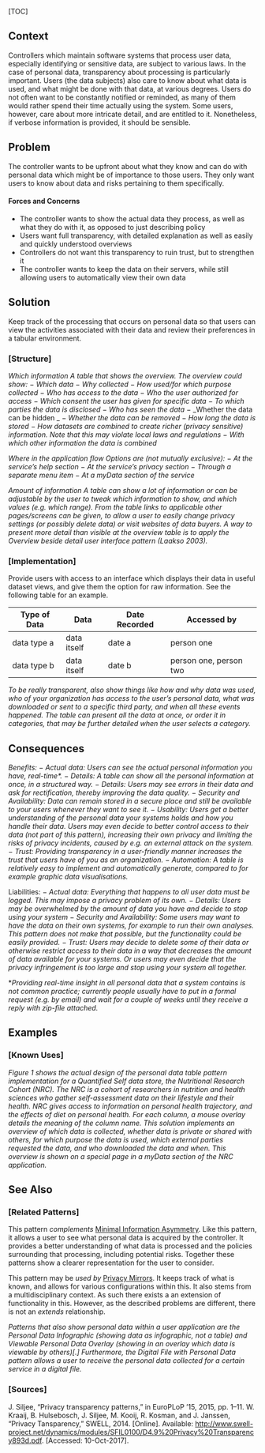 [TOC]

<!--### [Also Known As]-->
<!-- All other names the pattern is known by.-->


## Context
<!-- The situations in which the pattern may apply.-->

Controllers which maintain software systems that process user data, especially identifying or sensitive data, are subject to various laws. In the case of personal data, transparency about processing is particularly important. Users (the data subjects) also care to know about what data is used, and what might be done with that data, at various degrees. Users do not often want to be constantly notified or reminded, as many of them would rather spend their time actually using the system. Some users, however, care about more intricate detail, and are entitled to it. Nonetheless, if verbose information is provided, it should be sensible.

## Problem
<!-- The problem a pattern addresses, including a list of forces describing why a problem might be difficult to solve.-->

The controller wants to be upfront about what they know and can do with personal data which might be of importance to those users. They only want users to know about data and risks pertaining to them specifically.

#### Forces and Concerns
<!-- Implications in this problem which affect the appropriateness of a solution, and are affected by this pattern.-->
<!-- Forces should be highly visible for easy reference, where less obvious a dedicated section is recommended.-->

- The controller wants to show the actual data they process, as well as what they do with it, as opposed to just describing policy
- Users want full transparency, with detailed explanation as well as easily and quickly understood overviews
- Controllers do not want this transparency to ruin trust, but to strengthen it
- The controller wants to keep the data on their servers, while still allowing users to automatically view their own data

## Solution
<!-- A concise description of how the pattern addresses the problem.-->

Keep track of the processing that occurs on personal data so that users can view the activities associated with their data and review their preferences in a tabular environment.

### [Structure]
<!--A detailed specification of the structural aspects of the pattern. A class diagram if applicable.-->
_Which information_
_A table that shows the overview. The overview could show:_
− _Which data_
− _Why collected_
− _How used/for which purpose collected_
− _Who has access to the data_
− _Who the user authorized for access_
− _Which consent the user has given for specific data_
− _To which parties the data is disclosed_
− _Who has seen the data_
− _Whether the data can be hidden _
− _Whether the data can be removed_
− _How long the data is stored_
− _How datasets are combined to create richer (privacy sensitive) information. Note that this may violate local laws and regulations_
− _With which other information the data is combined_

_Where in the application flow Options are (not mutually exclusive):_
− _At the service’s help section_
− _At the service’s privacy section_
− _Through a separate menu item_
− _At a myData section of the service_

_Amount of information_
_A table can show a lot of information or can be adjustable by the user to tweak which information to show, and which values (e.g. which range). From the table links to applicable other pages/screens can be given, to allow a user to easily change privacy settings (or possibly delete data) or visit websites of data buyers. A way to present more detail than visible at the overview table is to apply the Overview beside detail user interface pattern (Laakso 2003)._

### [Implementation]
<!--Guidelines for implementing the pattern; code fragments; suggested PETS; policy fragments.-->

Provide users with access to an interface which displays their data in useful dataset views, and give them the option for raw information. See the following table for an example.

|Type of Data|Data|Date Recorded|Accessed by|
|--|--|--|--|
|data type a|data itself|date a|person one|
|data type b|data itself|date b|person one, person two|

_To be really transparent, also show things like how and why data was used, who of your organization has access to the user’s personal data, what was downloaded or sent to a specific third party, and when all these events happened. The table can present all the data at once, or order it in categories, that may be further detailed when the user selects a category._

## Consequences
<!--The advantages (benefits) and disadvantages (liabilities) of applying the pattern.-->

_Benefits:_
− _Actual data: Users can see the actual personal information you have, real-time*._
− _Details: A table can show all the personal information at once, in a structured way._
− _Details: Users may see errors in their data and ask for rectification, thereby improving the data quality._
− _Security and Availability: Data can remain stored in a secure place and still be available to your users whenever they want to see it._
− _Usability: Users get a better understanding of the personal data your systems holds and how you handle their data. Users may even decide to better control access to their data (not part of this pattern), increasing their own privacy and limiting the risks of privacy incidents, caused by e.g. an external attack on the system._
− _Trust: Providing transparency in a user-friendly manner increases the trust that users have of you as an organization. − Automation: A table is relatively easy to implement and automatically generate, compared to for example graphic data visualisations._

Liabilities:
− _Actual data: Everything that happens to all user data must be logged. This may impose a privacy problem of its own._
− _Details: Users may be overwhelmed by the amount of data you have and decide to stop using your system_
− _Security and Availability: Some users may want to have the data on their own systems, for example to run their own analyses. This pattern does not make that possible, but the functionality could be easily provided._
− _Trust: Users may decide to delete some of their data or otherwise restrict access to their data in a way that decreases the amount of data available for your systems. Or users may even decide that the privacy infringement is too large and stop using your system all together._

*_Providing real-time insight in all personal data that a system contains is not common practice; currently people usually have to put in a formal request (e.g. by email) and wait for a couple of weeks until they receive a reply with zip-file attached._
<!--### [Constraints]-->
<!-- limitations as a consequence of applying the pattern.-->



## Examples
<!--Motivational example to see how the pattern is applied.-->



### [Known Uses]
<!-- Pointers to various applications of the pattern.-->

_Figure 1 shows the actual design of the personal data table pattern implementation for a Quantified Self data store, the Nutritional Research Cohort (NRC). The NRC is a cohort of researchers in nutrition and health sciences who gather self-assessment data on their lifestyle and their health. NRC gives access to information on personal health trajectory, and the effects of diet on personal health. For each column, a mouse overlay details the meaning of the column name. This solution implements an overview of which data is collected, whether data is private or shared with others, for which purpose the data is used, which external parties requested the data, and who downloaded the data and when. This overview is shown on a special page in a myData section of the NRC application._

## See Also
<!-- Any pointers to relevant information, not contained in the subfields below.-->



### [Related Patterns]
<!-- Supporting and conflicting patterns-->

This pattern _complements_ [Minimal Information Asymmetry](Minimal-Information-Asymmetry). Like this pattern, it allows a user to see what personal data is acquired by the controller. It provides a better understanding of what data is processed and the policies surrounding that processing, including potential risks. Together these patterns show a clearer representation for the user to consider.

This pattern may be _used by_ [Privacy Mirrors](Privacy-Mirrors). It keeps track of what is known, and allows for various configurations within this. It also stems from a multidisciplinary context. As such there exists a an extension of functionality in this. However, as the described problems are different, there is not an _extends_ relationship.

_Patterns that also show personal data within a user application are the Personal Data Infographic (showing data as infographic, not a table) and Viewable Personal Data Overlay (showing in an overlay which data is viewable by others)[.] Furthermore, the Digital File with Personal Data pattern allows a user to receive the personal data collected for a certain service in a digital file._


### [Sources]
<!-- References to the original source of the pattern.-->

J. Siljee, “Privacy transparency patterns,” in EuroPLoP ’15, 2015, pp. 1–11.
W. Kraaij, B. Hulsebosch, J. Siljee, M. Kooij, R. Kosman, and J. Janssen, “Privacy Tansparency,” SWELL, 2014. [Online]. Available: http://www.swell-project.net/dynamics/modules/SFIL0100/D4.9%20Privacy%20Transparency893d.pdf. [Accessed: 10-Oct-2017].

<!-- ## General Comments -->
<!-- Separate discussion on the pattern.-->



<!--## Tags-->
<!-- User definable descriptors for additional correlation.-->